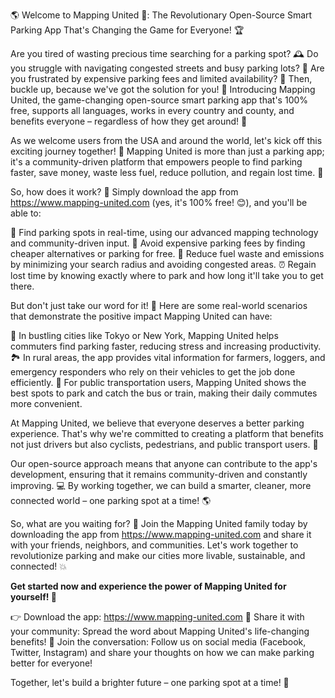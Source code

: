 🌎 Welcome to Mapping United 🚀: The Revolutionary Open-Source Smart Parking App That's Changing the Game for Everyone! 🏆

Are you tired of wasting precious time searching for a parking spot? 🕰️ Do you struggle with navigating congested streets and busy parking lots? 🚗 Are you frustrated by expensive parking fees and limited availability? 💸 Then, buckle up, because we've got the solution for you! 🎉 Introducing Mapping United, the game-changing open-source smart parking app that's 100% free, supports all languages, works in every country and county, and benefits everyone – regardless of how they get around! 🌈

As we welcome users from the USA and around the world, let's kick off this exciting journey together! 🎉 Mapping United is more than just a parking app; it's a community-driven platform that empowers people to find parking faster, save money, waste less fuel, reduce pollution, and regain lost time. 💪

So, how does it work? 🤔 Simply download the app from https://www.mapping-united.com (yes, it's 100% free! 😊), and you'll be able to:

📍 Find parking spots in real-time, using our advanced mapping technology and community-driven input.
💸 Avoid expensive parking fees by finding cheaper alternatives or parking for free.
🚗 Reduce fuel waste and emissions by minimizing your search radius and avoiding congested areas.
⏰ Regain lost time by knowing exactly where to park and how long it'll take you to get there.

But don't just take our word for it! 🤔 Here are some real-world scenarios that demonstrate the positive impact Mapping United can have:

🌆 In bustling cities like Tokyo or New York, Mapping United helps commuters find parking faster, reducing stress and increasing productivity.
🏞️ In rural areas, the app provides vital information for farmers, loggers, and emergency responders who rely on their vehicles to get the job done efficiently.
🚌 For public transportation users, Mapping United shows the best spots to park and catch the bus or train, making their daily commutes more convenient.

At Mapping United, we believe that everyone deserves a better parking experience. That's why we're committed to creating a platform that benefits not just drivers but also cyclists, pedestrians, and public transport users. 🌈

Our open-source approach means that anyone can contribute to the app's development, ensuring that it remains community-driven and constantly improving. 💻 By working together, we can build a smarter, cleaner, more connected world – one parking spot at a time! 🌎

So, what are you waiting for? 🤔 Join the Mapping United family today by downloading the app from https://www.mapping-united.com and share it with your friends, neighbors, and communities. Let's work together to revolutionize parking and make our cities more livable, sustainable, and connected! 💥

**Get started now and experience the power of Mapping United for yourself! 🎉**

👉 Download the app: https://www.mapping-united.com
🤝 Share it with your community: Spread the word about Mapping United's life-changing benefits!
💬 Join the conversation: Follow us on social media (Facebook, Twitter, Instagram) and share your thoughts on how we can make parking better for everyone!

Together, let's build a brighter future – one parking spot at a time! 🌟